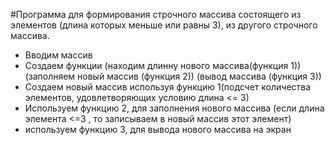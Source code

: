 #Программа для формирования строчного массива состоящего из элементов (длина которых меньше или равны 3), из другого строчного массива.

+ Вводим массив
+ Создаем функции
(находим длинну нового массива(функция 1))
(заполняем новый массив (функция 2))
(вывод массива (функция 3))
+ Создаем новый массив используя функцию 1(подсчет количества элементов, удовлетворяющих условию длина <= 3)
+ Используем функцию 2, для заполнения нового массива (если длина элемента <=3 , то записываем в новый массив этот элемент)
+ используем функцию 3, для вывода нового массива на экран
